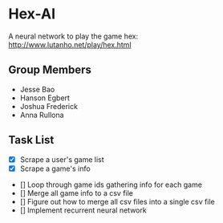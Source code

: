 # Hex-AI
A neural network to play the game hex: http://www.lutanho.net/play/hex.html

## Group Members

- Jesse Bao
- Hanson Egbert
- Joshua Frederick
- Anna Rullona

## Task List

- [X] Scrape a user's game list
- [X] Scrape a game's info
- [] Loop through game ids gathering info for each game
- [] Merge all game info to a csv file
- [] Figure out how to merge all csv files into a single csv file
- [] Implement recurrent neural network